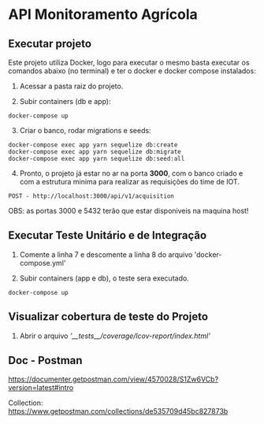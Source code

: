 # API Monitoramento Agrícola

## Executar projeto

Este projeto utiliza Docker, logo para executar o mesmo basta executar os comandos abaixo (no terminal) e ter o docker e docker compose instalados:

1. Acessar a pasta raiz do projeto.

2. Subir containers (db e app):
``` shell
docker-compose up
```

3. Criar o banco, rodar migrations e seeds:
``` shell
docker-compose exec app yarn sequelize db:create 
docker-compose exec app yarn sequelize db:migrate
docker-compose exec app yarn sequelize db:seed:all
```

4. Pronto, o projeto já estar no ar na porta **3000**, com o banco criado e com a estrutura minima para realizar as requisições do time de IOT.
```
POST - http://localhost:3000/api/v1/acquisition
```

OBS: as portas 3000 e 5432 terão que estar disponiveis na maquina host!

## Executar Teste Unitário e de Integração

1. Comente a linha 7 e descomente a linha 8 do arquivo 'docker-compose.yml'

2. Subir containers (app e db), o teste sera executado.

``` shell
docker-compose up
```

## Visualizar cobertura de teste do Projeto

1. Abrir o arquivo *'\_\_tests__/coverage/lcov-report/index.html'*

## Doc - Postman

https://documenter.getpostman.com/view/4570028/S1Zw6VCb?version=latest#intro

Collection: https://www.getpostman.com/collections/de535709d45bc827873b